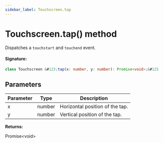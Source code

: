 ```yaml
---
sidebar_label: Touchscreen.tap
---
```


# Touchscreen.tap() method

Dispatches a `touchstart` and `touchend` event.

#### Signature:

```typescript
class Touchscreen &#123;tap(x: number, y: number): Promise<void>;&#125;
```

## Parameters

| Parameter | Type   | Description                     |
| --------- | ------ | ------------------------------- |
| x         | number | Horizontal position of the tap. |
| y         | number | Vertical position of the tap.   |

**Returns:**

Promise&lt;void&gt;

